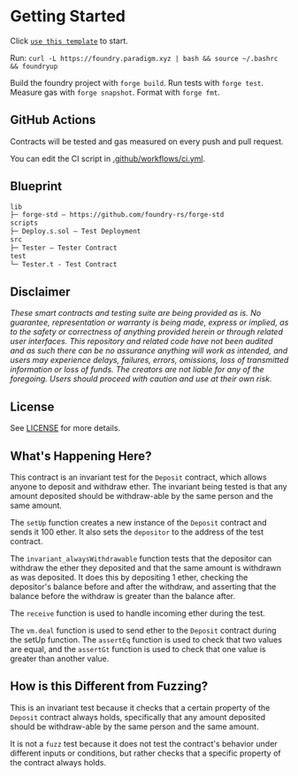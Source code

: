 

# Getting Started

Click [`use this template`](https://github.com/crafteraadarsh/Foundry_Template) to start.

Run: `curl -L https://foundry.paradigm.xyz | bash && source ~/.bashrc && foundryup`

Build the foundry project with `forge build`. Run tests with `forge test`. Measure gas with `forge snapshot`. Format with `forge fmt`.

## GitHub Actions

Contracts will be tested and gas measured on every push and pull request.

You can edit the CI script in [.github/workflows/ci.yml](./.github/workflows/ci.yml).

## Blueprint

```txt
lib
├─ forge-std — https://github.com/foundry-rs/forge-std
scripts
├─ Deploy.s.sol — Test Deployment
src
├─ Tester — Tester Contract
test
└─ Tester.t - Test Contract
```
## Disclaimer

*These smart contracts and testing suite are being provided as is. No guarantee, representation or warranty is being made, express or implied, as to the safety or correctness of anything provided herein or through related user interfaces. This repository and related code have not been audited and as such there can be no assurance anything will work as intended, and users may experience delays, failures, errors, omissions, loss of transmitted information or loss of funds. The creators are not liable for any of the foregoing. Users should proceed with caution and use at their own risk.*

## License

See [LICENSE](./LICENSE) for more details.
## What's Happening Here?

This contract is an invariant test for the `Deposit` contract, which allows anyone to deposit and withdraw ether. The invariant being tested is that any amount deposited should be withdraw-able by the same person and the same amount.

The `setUp` function creates a new instance of the `Deposit` contract and sends it 100 ether. It also sets the `depositor` to the address of the test contract.

The `invariant_alwaysWithdrawable` function tests that the depositor can withdraw the ether they deposited and that the same amount is withdrawn as was deposited. It does this by depositing 1 ether, checking the depositor's balance before and after the withdraw, and asserting that the balance before the withdraw is greater than the balance after.

The `receive` function is used to handle incoming ether during the test.

The `vm.deal` function is used to send ether to the `Deposit` contract during the setUp function. The `assertEq` function is used to check that two values are equal, and the `assertGt` function is used to check that one value is greater than another value.

## How is this Different from Fuzzing?

This is an invariant test because it checks that a certain property of the `Deposit` contract always holds, specifically that any amount deposited should be withdraw-able by the same person and the same amount. 

It is not a `fuzz` test because it does not test the contract's behavior under different inputs or conditions, but rather checks that a specific property of the contract always holds.
